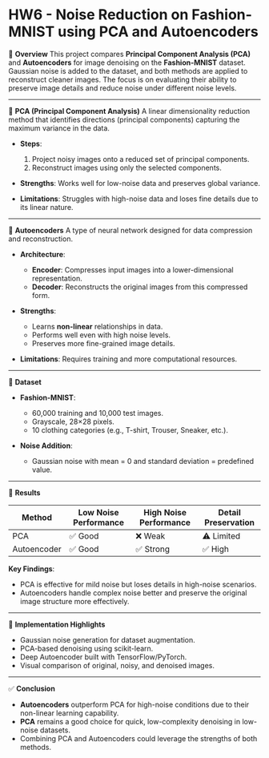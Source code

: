 # HW6 - Noise Reduction on Fashion-MNIST using PCA and Autoencoders

📌 **Overview**
This project compares **Principal Component Analysis (PCA)** and **Autoencoders** for image denoising on the **Fashion-MNIST** dataset. Gaussian noise is added to the dataset, and both methods are applied to reconstruct cleaner images. The focus is on evaluating their ability to preserve image details and reduce noise under different noise levels.

---

🔹 **PCA (Principal Component Analysis)**
A linear dimensionality reduction method that identifies directions (principal components) capturing the maximum variance in the data.

* **Steps**:

  1. Project noisy images onto a reduced set of principal components.
  2. Reconstruct images using only the selected components.
* **Strengths**: Works well for low-noise data and preserves global variance.
* **Limitations**: Struggles with high-noise data and loses fine details due to its linear nature.

---

🔹 **Autoencoders**
A type of neural network designed for data compression and reconstruction.

* **Architecture**:

  * **Encoder**: Compresses input images into a lower-dimensional representation.
  * **Decoder**: Reconstructs the original images from this compressed form.
* **Strengths**:

  * Learns **non-linear** relationships in data.
  * Performs well even with high noise levels.
  * Preserves more fine-grained image details.
* **Limitations**: Requires training and more computational resources.

---

🔹 **Dataset**

* **Fashion-MNIST**:

  * 60,000 training and 10,000 test images.
  * Grayscale, 28×28 pixels.
  * 10 clothing categories (e.g., T-shirt, Trouser, Sneaker, etc.).
* **Noise Addition**:

  * Gaussian noise with mean = 0 and standard deviation = predefined value.

---

🔹 **Results**

| Method      | Low Noise Performance | High Noise Performance | Detail Preservation |
| ----------- | --------------------- | ---------------------- | ------------------- |
| PCA         | ✅ Good                | ❌ Weak                 | ⚠ Limited           |
| Autoencoder | ✅ Good                | ✅ Strong               | ✅ High              |

**Key Findings**:

* PCA is effective for mild noise but loses details in high-noise scenarios.
* Autoencoders handle complex noise better and preserve the original image structure more effectively.

---

🔹 **Implementation Highlights**

* Gaussian noise generation for dataset augmentation.
* PCA-based denoising using scikit-learn.
* Deep Autoencoder built with TensorFlow/PyTorch.
* Visual comparison of original, noisy, and denoised images.

---

✅ **Conclusion**

* **Autoencoders** outperform PCA for high-noise conditions due to their non-linear learning capability.
* **PCA** remains a good choice for quick, low-complexity denoising in low-noise datasets.
* Combining PCA and Autoencoders could leverage the strengths of both methods.



